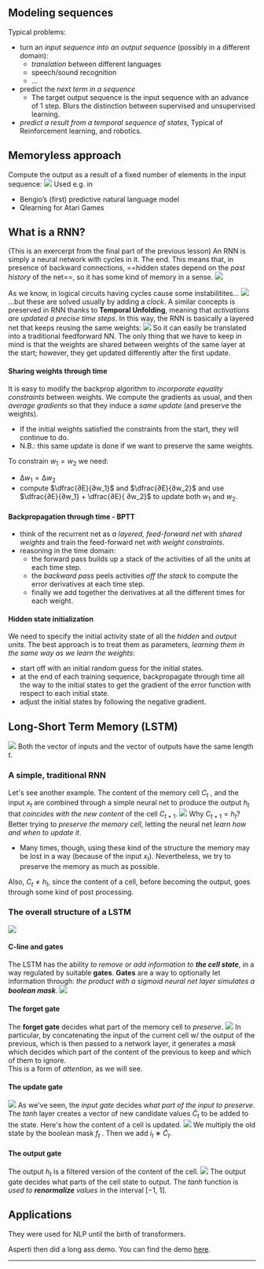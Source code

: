 ## Modeling sequences
Typical problems:
- turn an _input sequence into an output sequence_ (possibly in a different domain):
	- _translation_ between different languages
	- speech/sound recognition
	- ...
- predict the _next term in a sequence_
	- The target output sequence is the input sequence with an advance of 1 step. Blurs the distinction between supervised and unsupervised learning.
- _predict a result from a temporal sequence of states_, Typical of Reinforcement learning, and robotics.

## Memoryless approach
Compute the output as a result of a fixed number of elements in the input sequence:
![](memoryless.png)
Used e.g. in 
- Bengio’s (first) predictive natural language model 
- Qlearning for Atari Games

## What is a RNN? 
(This is an exercerpt from the final part of the previous lesson)
An RNN is simply a neural network with cycles in it. The end. 
This means that, in presence of backward connections, ==hidden states depend on the _past history_ of the net==, so it has some kind of memory in a sense. 
![](rnn.png)

As we know, in logical circuits having cycles cause some instabilitites...
![](circuit.png)
...but these are solved usually by adding a _clock_.
A similar concepts is preserved in RNN thanks to __Temporal Unfolding__, meaning that _activations are updated a precise time steps_.
In this way, the RNN is basically a layered net that keeps reusing the same weights:
![](rnn-2.png)
So it can easily be translated into a traditional feedforward NN. The only thing that we have to keep in mind is that the weights are shared between weights of the same layer at the start; however, they get updated differently after the first update.  

#### Sharing weights through time 
It is easy to modify the backprop algorithm to _incorporate equality constraints_ between weights. We compute the gradients as usual, and then _average gradients_ so that they induce a _same update_ (and preserve the weights). 
- If the initial weights satisfied the constraints from the start, they will continue to do.
- N.B.: this same update is done if we want to preserve the same weights. 

To constrain $w_1 = w_2$ we need:
- $∆w_1 = ∆w_2$
- compute $\dfrac{∂E}{∂w_1}$ and $\dfrac{∂E}{∂w_2}$ and use $\dfrac{∂E}{∂w_1} + \dfrac{∂E}{ ∂w_2}$ to update both $w_1$ and $w_2$. 

#### Backpropagation through time - BPTT
- think of the recurrent net as _a layered, feed-forward net_ with _shared weights_ and train the feed-forward net _with weight constraints_. 
- reasoning in the time domain: 
	- the forward pass builds up a stack of the activities of all the units at each time step.
	- the _backward pass_ peels activities _off the stack_ to compute the error derivatives at each time step. 
	- finally we add together the derivatives at all the different times for each weight.

#### Hidden state initialization
We need to specify the initial activity state of all the _hidden_ and _output units_. The best approach is to treat them as parameters, _learning them in the same way as we learn the weights_: 
- start off with an initial random guess for the initial states. 
- at the end of each training sequence, backpropagate through time all the way to the initial states to get the gradient of the error function with respect to each initial state. 
- adjust the initial states by following the negative gradient. 

## Long-Short Term Memory (LSTM)
![](lstm1.png)
Both the vector of inputs and the vector of outputs have the same length $t$.

### A simple, traditional RNN
Let's see another example.
The content of the memory cell $C_t$ , and the input $x_t$ are combined through a simple neural net to produce the output $h_t$ that _coincides with the new content_ of the cell $C_{t+1}$.
![](rnn-yo.png)
Why $C_{t+1} = h_t$? Better trying to _preserve the memory cell_, letting the neural net _learn how and when to update it_.
- Many times, though, using these kind of the structure the memory may be lost in a way (because of the input $x_t$). Nevertheless, we try to preserve the memory as much as possible.  

Also, $C_t \not = h_t$, since the content of a cell, before becoming the output, goes through some kind of post processing.  

### The overall structure of a LSTM 
![](lstm-arch.png)

#### C-line and gates 
The LSTM has the ability _to remove or add information to __the cell state___, in a way regulated by suitable __gates__. 
__Gates__ are a way to optionally let information through: _the product with a sigmoid neural net layer simulates a __boolean mask___.
![](cline-gate.png)

#### The forget gate 
The __forget gate__ decides what part of the memory cell to _preserve_.
![](ok-forget-me-too.png)
In particular, by concatenating the input of the current cell w/ the output of the previous, which is then passed to a network layer, it generates a _mask_ which decides which part of the content of the previous to keep and which of them to ignore.  
This is a form of _attention_, as we will see. 

#### The update gate 
![](update-gate.png)
As we've seen, the _input gate_ decides _what part of the input to preserve_. 
The $tanh$ layer creates a vector of new candidate values $\tilde C_t$ to be added to the state.
Here's how the content of a cell is updated. 
![](cell-update.png)
We multiply the old state by the boolean mask $f_t$ . Then we add $i_t ∗ \tilde C_t$.

#### The output gate
The output $h_t$ is a filtered version of the content of the cell.
![](output-gate.png)
The output gate decides what parts of the cell state to output. The $tanh$ function is _used to __renormalize__ values_ in the interval [−1, 1].

## Applications 
They were used for NLP until the birth of transformers.


Asperti then did a long ass demo. You can find the demo [here](https://virtuale.unibo.it/pluginfile.php/1623565/mod_resource/content/1/carry_over.ipynb).

-----
